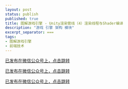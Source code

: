```yaml
---
layout: post
status: publish
published: true
title: 图解游戏引擎 - Unity渲染管线（4）渲染线程与Shader编译
description: "游戏 引擎 架构 模块"
excerpt_separator: ===
tags:
- 图解游戏引擎
- 前端技术
---
```


[已发布在微信公众号上，点击跳转](https://mp.weixin.qq.com/s/pfYIsqo9pHMrsUi6UkeFjg)

[已发布在微信公众号上，点击跳转](https://mp.weixin.qq.com/s/pfYIsqo9pHMrsUi6UkeFjg)

[已发布在微信公众号上，点击跳转](https://mp.weixin.qq.com/s/pfYIsqo9pHMrsUi6UkeFjg)

